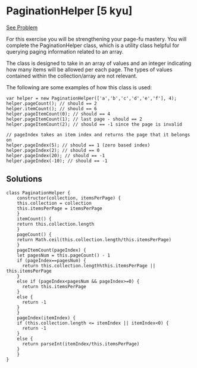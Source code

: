 # PaginationHelper [5 kyu]

[See Problem](https://www.codewars.com/kata/515bb423de843ea99400000a)

For this exercise you will be strengthening your page-fu mastery. You will complete the PaginationHelper class, which is a utility class helpful for querying paging information related to an array.

The class is designed to take in an array of values and an integer indicating how many items will be allowed per each page. The types of values contained within the collection/array are not relevant.

The following are some examples of how this class is used:

```
var helper = new PaginationHelper(['a','b','c','d','e','f'], 4);
helper.pageCount(); // should == 2
helper.itemCount(); // should == 6
helper.pageItemCount(0); // should == 4
helper.pageItemCount(1); // last page - should == 2
helper.pageItemCount(2); // should == -1 since the page is invalid

// pageIndex takes an item index and returns the page that it belongs on
helper.pageIndex(5); // should == 1 (zero based index)
helper.pageIndex(2); // should == 0
helper.pageIndex(20); // should == -1
helper.pageIndex(-10); // should == -1
```

## Solutions

```
class PaginationHelper {
	constructor(collection, itemsPerPage) {
    this.collection = collection
    this.itemsPerPage = itemsPerPage
	}
	itemCount() {
    return this.collection.length
	}
	pageCount() {
    return Math.ceil(this.collection.length/this.itemsPerPage)
	}
	pageItemCount(pageIndex) {
    let pagesNum = this.pageCount() - 1
    if (pageIndex==pagesNum) {
      return this.collection.length%this.itemsPerPage || this.itemsPerPage
    }
    else if (pageIndex<pagesNum && pageIndex>=0) {
      return this.itemsPerPage
    }
    else {
      return -1
    }
	}
	pageIndex(itemIndex) {
    if (this.collection.length <= itemIndex || itemIndex<0) {
      return -1
    }
    else {
      return parseInt(itemIndex/this.itemsPerPage)
    }
	}
}
```